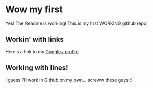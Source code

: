 Wow my first
==========
Yes!  The Readme is working!
This is my first WORKING github repo!

Workin' with links
-----------------
Here's a link to my [Google+ profile][1]


Working with lines!
----------
I guess I'll work in Github on my own... screww these guys :)

[1]: https://plus.google.com/b/108443337414027616431/108443337414027616431/about?hl=en
